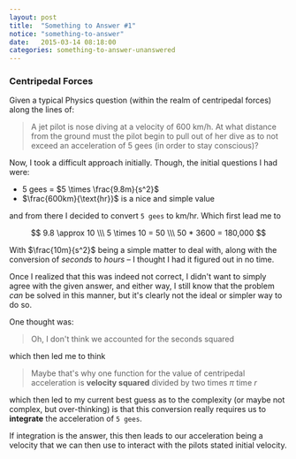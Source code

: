 ```yaml
---
layout: post
title:  "Something to Answer #1"
notice: "something-to-answer"
date:   2015-03-14 08:18:00
categories: something-to-answer-unanswered
---
```


### Centripedal Forces

Given a typical Physics question (within the realm of centripedal forces)
along the lines of:

> A jet pilot is nose diving at a velocity of 600 km/h. At what distance
> from the ground must the pilot begin to pull out of her dive as to not
> exceed an acceleration of 5 gees (in order to stay conscious)?

Now, I took a difficult approach initially. Though, the initial questions
I had were:
- 5 gees = $5 \times \frac{9.8m}{s^2}$
- $\frac{600km}{\text{hr}}$ is a nice and simple value

and from there I decided to convert `5 gees` to km/hr. Which first lead me
to

$$
  9.8 \approx 10 \\\
  5 \times 10 = 50 \\\
  50 * 3600 = 180,000
$$

With $\frac{10m}{s^2}$ being a simple matter to deal with, along with
the conversion of *seconds* to *hours* – I thought I had it figured out in
no time.

Once I realized that this was indeed not correct, I didn't want to simply
agree with the given answer, and either way, I still know that the problem
*can* be solved in this manner, but it's clearly not the ideal or simpler
way to do so.

One thought was:
> Oh, I don't think we accounted for the seconds squared

which then led me to think
> Maybe that's why one function for the value of centripedal acceleration is
> **velocity squared** divided by two times $\pi$ time $r$

which then led to my current best guess as to the complexity (or maybe not
complex, but over-thinking) is that this conversion really requires us to
**integrate** the acceleration of `5 gees`.

If integration is the answer, this then leads to our acceleration being a
velocity that we can then use to interact with the pilots stated initial
velocity.
